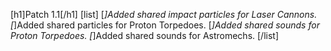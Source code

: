 [h1]Patch 1.1[/h1]
[list]
[*]Added shared impact particles for Laser Cannons.
[*]Added shared particles for Proton Torpedoes.
[*]Added shared sounds for Proton Torpedoes.
[*]Added shared sounds for Astromechs.
[/list]